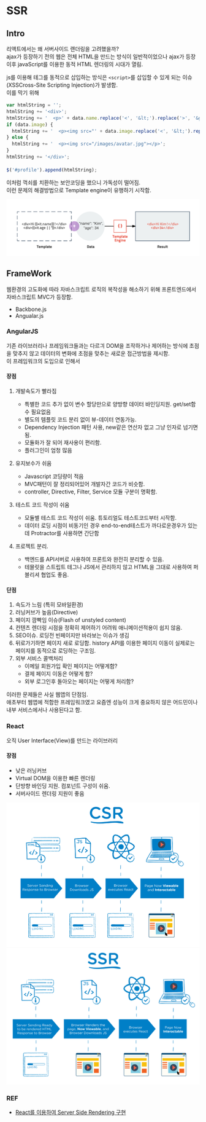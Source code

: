 # SSR

## Intro
리액트에서는 왜 서버사이드 랜더링을 고려했을까?  
ajax가 등장하기 전의 웹은 전체 HTML을 만드는 방식이 일반적이었으나 ajax가 등장이후 javaScript를 이용한 동적 HTML 렌더링의 시대가 열림.

js를 이용해 테그를 동적으로 삽입하는 방식은 `<script>`를 삽입할 수 있게 되는 이슈(XSSCross-Site Scripting Injection)가 발생함.  
이를 막기 위해 
```js
var htmlString = '';
htmlString += '<div>';
htmlString += '  <p>' + data.name.replace('<', '&lt;').replace('>', '&gt;') + '</p>';
if (data.image) {
  htmlString += '  <p><img src="' + data.image.replace('<', '&lt;').replace('>', '&gt;') + '"></p>';
} else {
  htmlString += '  <p><img src="/images/avatar.jpg"></p>';
}
htmlString += '</div>';

$('#profile').append(htmlString);
```
이처럼 꺽쇠를 치환하는 보안코딩을 했으니 가독성이 떨어짐.  
이런 문제의 해결방법으로 Template engine이 유행하기 시작함.

![](/resource\img\etc\template-engine.png)



## FrameWork
웹환경의 고도화에 따라 자바스크립트 로직의 복작성을 해소하기 위해 프론트엔드에서 자바스크립트 MVC가 등장함.
- Backbone.js
- Angualar.js

### AngularJS
기존 라이브러리나 프레임워크들과는 다르긔 DOM을 조작하거나 제어하는 방식에 초점을 맞추지 않고 데이터의 변화에 초점을 맞추는 새로운 접근방법을 제시함.  
이 프레임워크의 도입으로 인해서 

#### 장점
1. 개발속도가 빨라짐
    - 특별한 코드 추가 없이 변수 할당만으로 양방향 데이터 바인딩지원. get/set함수 필요없음
    - 별도의 템플릿 코드 분리 없이 뷰-데이터 연동가능.
    - Dependency Injection 패턴 사용, new같은 연산자 없고 그냥 인자로 넘기면 됨.
    - 모듈화가 잘 되어 재사용이 편리함.
    - 플러그인이 엄청 많음

2. 유지보수가 쉬움
    - Javascript 코딩량이 적음
    - MVC패턴이 잘 정리되어있어 개발자간 코드가 비슷함.
    - controller, Directive, Filter, Service 모듈 구분이 명확함.

3. 테스트 코드 작성이 쉬움
    - 모듈별 테스트 코드 작성이 쉬움. 튜토리얼도 테스트코드부터 시작함.
    - 데이터 로딩 시점이 비동기인 경우 end-to-end테스트가 까다로운경우가 있는데 Protractor를 사용하면 간단함

4. 프로젝트 분리.
    - 백엔드를 API서버로 사용하여 프론트와 완전히 분리할 수 있음.
    - 테믈릿을 스트립트 테그나 JS에서 관리하지 않고 HTML을 그대로 사용하여 퍼블리셔 협업도 좋음.

#### 단점
1. 속도가 느림 (특히 모바일환경)
2. 러닝커브가 높음(Directive)
3. 페이지 깜빡임 이슈(Flash of unstyled content)
4. 컨텐츠 렌더링 시점을 정확히 제어하기 어려워 애니메이션적용이 쉽지 않음.
5. SEO이슈. 로딩전 빈페이지만 바라보는 이슈가 생김
6. 뒤로가기하면 페이지 새로 로딩함. history API를 이용한 페이지 이동이 실제로는 페이지를 동적으로 로딩하는 구조임.
7. 외부 서비스 콜백처리
    - 이메일 회원가입 확인 페이지는 어떻게함?
    - 결제 페이지 이동은 어떻게 함?
    - 외부 로그인후 돌아오는 페이지는 어떻게 처리함?


이러한 문제들은 사실 웹앱의 단점임.  
애초부터 웹앱에 적합한 프레임워크였고 요즘엔 성능이 크게 중요하지 않은 어드민이나 내부 서비스에서나 사용된다고 함.


### React
오직 User Interface(View)를 만드는 라이브러리  


#### 장점
- 낮은 러닝커브
- Virtual DOM을 이용한 빠른 렌더링
- 단방향 바인딩 지원. 컴포넌트 구성이 쉬움.
- 서버사이드 렌더링 지원이 좋음

 
![](/resource\img\react\CSR.png)
![](/resource\img\react\SSR.png)


### REF
- [React를 이용하여 Server Side Rendering 구현](https://www.popit.kr/react-%EC%84%9C%EB%B2%84%EC%82%AC%EC%9D%B4%EB%93%9C-%EB%A0%8C%EB%8D%94%EB%A7%81/)
